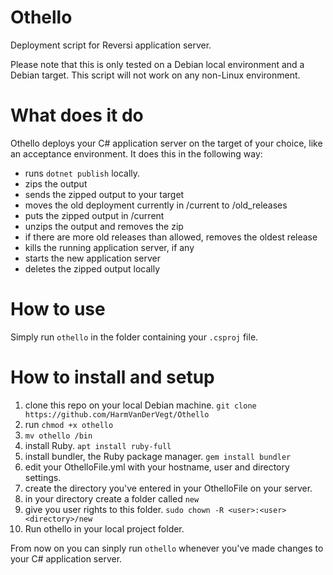 # Othello
Deployment script for Reversi application server.

Please note that this is only tested on a Debian local environment and a Debian target.
This script will not work on any non-Linux environment.

# What does it do
Othello deploys your C# application server on the target of your choice, like an acceptance environment.
It does this in the following way:
  * runs `dotnet publish` locally.
  * zips the output
  * sends the zipped output to your target
  * moves the old deployment currently in /current to /old_releases
  * puts the zipped output in /current
  * unzips the output and removes the zip
  * if there are more old releases than allowed, removes the oldest release
  * kills the running application server, if any
  * starts the new application server
  * deletes the zipped output locally
 
# How to use
Simply run `othello` in the folder containing your `.csproj` file.

# How to install and setup
1. clone this repo on your local Debian machine. `git clone https://github.com/HarmVanDerVegt/Othello`
2. run `chmod +x othello`
3. `mv othello /bin`
4. install Ruby. `apt install ruby-full`
5. install bundler, the Ruby package manager. `gem install bundler`
6. edit your OthelloFile.yml with your hostname, user and directory settings.
7. create the directory you've entered in your OthelloFile on your server.
8. in your directory create a folder called `new`
9. give you user rights to this folder. `sudo chown -R <user>:<user> <directory>/new`
10. Run othello in your local project folder.

From now on you can sinply run `othello` whenever you've made changes to your C# application server.

